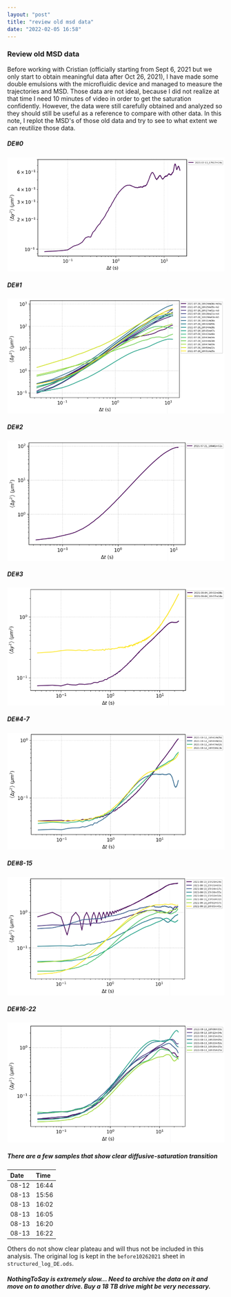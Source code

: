 ```yaml
---
layout: "post"
title: "review old msd data"
date: "2022-02-05 16:58"
---
```


### Review old MSD data

Before working with Cristian (officially starting from Sept 6, 2021 but we only start to obtain meaningful data after Oct 26, 2021), I have made some double emulsions with the microfluidic device and managed to measure the trajectories and MSD. Those data are not ideal, because I did not realize at that time I need 10 minutes of video in order to get the saturation confidently. However, the data were still carefully obtained and analyzed so they should still be useful as a reference to compare with other data. In this note, I replot the MSD's of those old data and try to see to what extent we can reutilize those data.

##### DE#0
![de 0](../images/2022/02/de-0.png)
##### DE#1
![de 1](../images/2022/02/de-1.png)
##### DE#2
![de 2](../images/2022/02/de-2.png)
##### DE#3
![de 3](../images/2022/02/de-3.png)
##### DE#4-7
![de 4](../images/2022/02/de-4.png)
##### DE#8-15
![de 5](../images/2022/02/de-5.png)
##### DE#16-22
![de 6](../images/2022/02/de-6.png)

##### There are a few samples that show clear diffusive-saturation transition

| Date | Time     |
| :------------- | :------------- |
| 08-12     | 16:44       |
| 08-13   | 15:56  |
| 08-13   |  16:02 |
| 08-13   |  16:05 |
| 08-13   |  16:20 |
| 08-13   |  16:22 |

Others do not show clear plateau and will thus not be included in this analysis. The original log is kept in the `before10262021` sheet in `structured_log_DE.ods`.

##### NothingToSay is extremely slow... Need to archive the data on it and move on to another drive. Buy a 18 TB drive might be very necessary.
